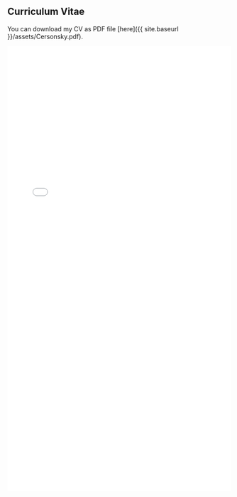 ## Curriculum Vitae

You can download my CV as PDF file [here]({{ site.baseurl }}/assets/Cersonsky.pdf).

<object data="{{ site.baseurl }}/assets/Cersonsky.pdf" type="assets/Cersonsky.pdf" width="100%" height="1200">
    <embed src="{{ site.baseurl}}/assets/Cersonsky.pdf" width="100%" height="1000">
</object>

